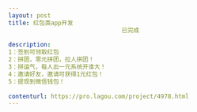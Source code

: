 ```yaml
---                
layout: post       
title: 红包类app开发
                                已完成
           
description: 
1：签到可领取红包
2：拼团，零元拼团，拉人拼团！
3：拼运气，每人出一元系统开谁大！
4：邀请好友，邀请可获得1元红包！
5：提现到微信钱包！
     
contenturl: https://pro.lagou.com/project/4978.html      
---                 
```

